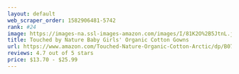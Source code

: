 ```yaml
---
layout: default 
﻿web_scraper_order: 1582906481-5742
rank: #24
image: https://images-na.ssl-images-amazon.com/images/I/81K2O%2B5JtnL.jpg
title: Touched by Nature Baby Girls' Organic Cotton Gowns
url: https://www.amazon.com/Touched-Nature-Organic-Cotton-Arctic/dp/B07VHDLJMG/ref=zg_mw_fashion_24?_encoding=UTF8&psc=1&refRID=66WPJ0NPG4B2ZT1JZ4BC
reviews: 4.7 out of 5 stars
price: $13.70 - $25.99
---
```

